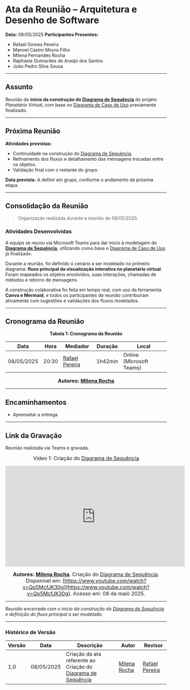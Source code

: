 # Ata da Reunião – Arquitetura e Desenho de Software

**Data:** 08/05/2025
**Participantes Presentes:**

* Rafael Gomes Pereira
* Manoel Castro Moura Filho
* Milena Fernandes Rocha
* Raphaela Guimarães de Araújo dos Santos
* João Pedro Silva Sousa

---

## Assunto

Reunião de **início da construção do [Diagrama de Sequência](/Modelagem/Dinamica/Sequencia.md)** do projeto *Planetário Virtual*, com base no [Diagrama de Caso de Uso](/Modelagem/Organizacional/CasosDeUso.md) previamente finalizado.

---

## Próxima Reunião

**Atividades previstas:**

* Continuidade na construção do [Diagrama de Sequência](/Modelagem/Dinamica/Sequencia.md).
* Refinamento dos fluxos e detalhamento das mensagens trocadas entre os objetos.
* Validação final com o restante do grupo.

**Data prevista:** A definir em grupo, conforme o andamento da próxima etapa.

---

## Consolidação da Reunião

> Organização realizada durante a reunião de 08/05/2025.

### Atividades Desenvolvidas

A equipe se reuniu via Microsoft Teams para dar início à modelagem do **[Diagrama de Sequência](/Modelagem/Dinamica/Sequencia.md)**, utilizando como base o [Diagrama de Caso de Uso](/Modelagem/Organizacional/CasosDeUso.md) já finalizado.

Durante a reunião, foi definido o cenário a ser modelado no primeiro diagrama: **fluxo principal da visualização interativa no planetário virtual**. Foram mapeados os objetos envolvidos, suas interações, chamadas de métodos e retorno de mensagens.

A construção colaborativa foi feita em tempo real, com uso da ferramenta **Canva e Mermaid**, e todos os participantes da reunião contribuíram ativamente com sugestões e validações dos fluxos modelados.

---

## Cronograma da Reunião

<div align="center">

**Tabela 1: Cronograma da Reunião**

| Data       | Hora  | Mediador                                         | Duração | Local                    |
| ---------- | ----- | ------------------------------------------------ | ------- | ------------------------ |
| 08/05/2025 | 20:30 | [Rafael Pereira](https://github.com/rafgpereira) | 1h42min   | Online (Microsoft Teams) |

<font size="3"><p style="text-align: center"><b>Autores: [Milena Rocha](https://github.com/milenafrocha)</b></p></font>

</div>

---

## Encaminhamentos

* Aprensetar a entrega

---

## Link da Gravação

Reunião realizada via Teams e gravada.

<div style="text-align: center">

<font size="3"><p style="text-align: center">Vídeo 1: Criação do [Diagrama de Sequência](/Modelagem/Dinamica/Sequencia.md)</p></font>

<iframe width="560" height="315" src="https://www.youtube.com/embed/Qp5McfJK30g?si=51uzWStz8UQUCUA3" title="YouTube video player" frameborder="0" allow="accelerometer; autoplay; clipboard-write; encrypted-media; gyroscope; picture-in-picture; web-share" referrerpolicy="strict-origin-when-cross-origin" allowfullscreen></iframe>

<font size="3"><p style="text-align: center"><b>Autores: [Milena Rocha](https://github.com/milenafrocha)</b>. 
Criação do [Diagrama de Sequência](/Modelagem/Dinamica/Sequencia.md). Disponível em: <a href="https://www.youtube.com/watch?v=Qp5McfJK30g">[https://www.youtube.com/watch?v=Qp5McfJK30g](https://www.youtube.com/watch?v=Qp5McfJK30g)</a>. Acesso em: 08 de maio 2025.</p></font>

</div>

---

*Reunião encerrada com o início da construção do [Diagrama de Sequência](/Modelagem/Dinamica/Sequencia.md) e definição do fluxo principal a ser modelado.*

---

### Histórico de Versão

| Versão | Data       | Descrição                                                   | Autor                                           | Revisor                                          |
| ------ | ---------- | ----------------------------------------------------------- | ----------------------------------------------- | ------------------------------------------------ |
| 1.0    | 08/05/2025 | Criação da ata referente ao Criação do [Diagrama de Sequência](/Modelagem/Dinamica/Sequencia.md) | [Milena Rocha](https://github.com/milenafrocha) | [Rafael Pereira](https://github.com/rafgpereira) |
